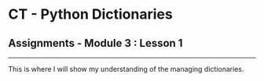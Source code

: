 # CT - Python Dictionaries

## Assignments - Module 3 : Lesson 1

---

This is where I will show my understanding of the managing dictionaries.
